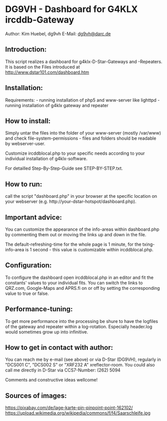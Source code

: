 DG9VH - Dashboard for G4KLX ircddb-Gateway
==========================================
Author: Kim Huebel, dg9vh
E-Mail: dg9vh@darc.de

Introduction:
-------------
This script realizes a dashboard for g4klx-D-Star-Gateways and 
-Repeaters. It is based on the Files introduced at 
http://www.dstar101.com/dashboard.htm

Installation:
-------------
Requirements:	- running installation of php5 and www-server like 
		  lighttpd
		- running installation of g4klx gateway and repeater

How to install:
---------------
Simply untar the files into the folder of your www-server (mostly 
/var/www) and check file-system-permissions - files and folders should 
be readable by webserver-user. 

Customize ircddblocal.php to your specific needs according to your 
individual installation of g4klx-software.

For detailled Step-By-Step-Guide see STEP-BY-STEP.txt.

How to run:
-----------
call the script "dashboard.php" in your browser at the specific location 
on your webserver (e.g. http://your-dstar-hotspot/dashboard.php).

Important advice:
-----------------
You can customize the appearance of the info-areas within dashboard.php 
by commenting them out or moving the links up and down in the file.

The default-refreshing-time for the whole page is 1 minute, for the 
txing- info-area is 1 second - this value is customizable within 
ircddblocal.php.

Configuration: 
-------------- 
To configure the dashboard open ircddblocal.php in an editor and fit the 
constants' values to your individual fits. You can switch the links to 
QRZ.com, Google-Maps and APRS.fi on or off by setting the corresponding 
value to true or false.

Performance-tuning:
-------------------
To get more performance into the processing be shure to have the 
logfiles of the gateway and repeater within a log-rotation. Especially 
header.log would sometimes grow up into infinitive.

How to get in contact with author: 
---------------------------------- 
You can reach me by e-mail (see above) or via D-Star (DG9VH), regularly 
in "DCS001 C", "DCS002 S" or "XRF232 A" xreflector-room. You could also 
call me directly in D-Star via CCS7-Number: (262) 5094

Comments and constructive ideas wellcome!

Sources of images:
------------------
https://pixabay.com/de/lage-karte-pin-pinpoint-point-162102/
https://upload.wikimedia.org/wikipedia/commons/f/f4/Saarschleife.jpg
